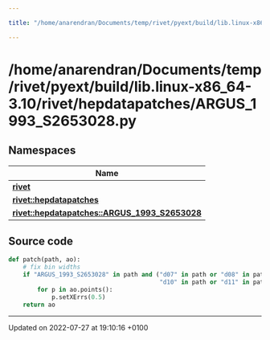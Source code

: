 ```yaml
---

title: "/home/anarendran/Documents/temp/rivet/pyext/build/lib.linux-x86_64-3.10/rivet/hepdatapatches/ARGUS_1993_S2653028.py"

---
```


# /home/anarendran/Documents/temp/rivet/pyext/build/lib.linux-x86_64-3.10/rivet/hepdatapatches/ARGUS_1993_S2653028.py



## Namespaces

| Name           |
| -------------- |
| **[rivet](http://example.org/namespaces/namespacerivet/)**  |
| **[rivet::hepdatapatches](http://example.org/namespaces/namespacerivet_1_1hepdatapatches/)**  |
| **[rivet::hepdatapatches::ARGUS_1993_S2653028](http://example.org/namespaces/namespacerivet_1_1hepdatapatches_1_1argus__1993__s2653028/)**  |




## Source code

```python
def patch(path, ao):
    # fix bin widths
    if "ARGUS_1993_S2653028" in path and ("d07" in path or "d08" in path or "d09" in path or
                                          "d10" in path or "d11" in path):
        for p in ao.points():
            p.setXErrs(0.5)
    return ao
```


-------------------------------

Updated on 2022-07-27 at 19:10:16 +0100
